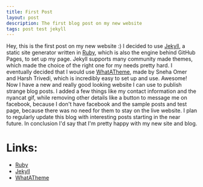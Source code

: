 ```yaml
---
title: First Post
layout: post
description: The first blog post on my new website
tags: post test jekyll
---
```


Hey, this is the first post on my new website :) I decided to use [Jekyll](https://jekyllrb.com/), a static site generator written in [Ruby](https://rubyinstaller.org/downloads/), which is also the engine behind GitHub Pages, to set up my page. Jekyll supports many community made themes, which made the choice of the right one for my needs pretty hard. I eventually decided that I would use [WhatATheme](https://github.com/thedevslot/WhatATheme), made by Sneha Omer and Harsh Trivedi, which is incredibly easy to set up and use. Awesome! Now I have a new and really good looking website I can use to publish strange blog posts. I added a few things like my contact information and the nyancat gif, while removing other details like a button to message me on facebook, because I don't have facebook and the sample posts and test page, because there was no need for them to stay on the live website. I plan to regularly update this blog with interesting posts starting in the near future.
In conclusion I'd say that I'm pretty happy with my new site and blog.

# Links:
* [Ruby](https://rubyinstaller.org/downloads/)
* [Jekyll](https://jekyllrb.com/)
* [WhatATheme](https://github.com/thedevslot/WhatATheme)
